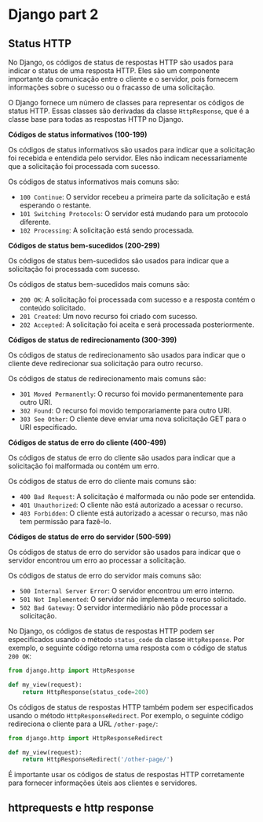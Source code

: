 # Django part 2

## Status HTTP

No Django, os códigos de status de respostas HTTP são usados ​​para indicar o status de uma resposta HTTP. Eles são um componente importante da comunicação entre o cliente e o servidor, pois fornecem informações sobre o sucesso ou o fracasso de uma solicitação.

O Django fornece um número de classes para representar os códigos de status HTTP. Essas classes são derivadas da classe `HttpResponse`, que é a classe base para todas as respostas HTTP no Django.

**Códigos de status informativos (100-199)**

Os códigos de status informativos são usados ​​para indicar que a solicitação foi recebida e entendida pelo servidor. Eles não indicam necessariamente que a solicitação foi processada com sucesso.

Os códigos de status informativos mais comuns são:

* `100 Continue`: O servidor recebeu a primeira parte da solicitação e está esperando o restante.
* `101 Switching Protocols`: O servidor está mudando para um protocolo diferente.
* `102 Processing`: A solicitação está sendo processada.

**Códigos de status bem-sucedidos (200-299)**

Os códigos de status bem-sucedidos são usados ​​para indicar que a solicitação foi processada com sucesso.

Os códigos de status bem-sucedidos mais comuns são:

* `200 OK`: A solicitação foi processada com sucesso e a resposta contém o conteúdo solicitado.
* `201 Created`: Um novo recurso foi criado com sucesso.
* `202 Accepted`: A solicitação foi aceita e será processada posteriormente.

**Códigos de status de redirecionamento (300-399)**

Os códigos de status de redirecionamento são usados ​​para indicar que o cliente deve redirecionar sua solicitação para outro recurso.

Os códigos de status de redirecionamento mais comuns são:

* `301 Moved Permanently`: O recurso foi movido permanentemente para outro URI.
* `302 Found`: O recurso foi movido temporariamente para outro URI.
* `303 See Other`: O cliente deve enviar uma nova solicitação GET para o URI especificado.

**Códigos de status de erro do cliente (400-499)**

Os códigos de status de erro do cliente são usados ​​para indicar que a solicitação foi malformada ou contém um erro.

Os códigos de status de erro do cliente mais comuns são:

* `400 Bad Request`: A solicitação é malformada ou não pode ser entendida.
* `401 Unauthorized`: O cliente não está autorizado a acessar o recurso.
* `403 Forbidden`: O cliente está autorizado a acessar o recurso, mas não tem permissão para fazê-lo.

**Códigos de status de erro do servidor (500-599)**

Os códigos de status de erro do servidor são usados ​​para indicar que o servidor encontrou um erro ao processar a solicitação.

Os códigos de status de erro do servidor mais comuns são:

* `500 Internal Server Error`: O servidor encontrou um erro interno.
* `501 Not Implemented`: O servidor não implementa o recurso solicitado.
* `502 Bad Gateway`: O servidor intermediário não pôde processar a solicitação.

No Django, os códigos de status de respostas HTTP podem ser especificados usando o método `status_code` da classe `HttpResponse`. Por exemplo, o seguinte código retorna uma resposta com o código de status `200 OK`:

```python
from django.http import HttpResponse

def my_view(request):
    return HttpResponse(status_code=200)
```

Os códigos de status de respostas HTTP também podem ser especificados usando o método `HttpResponseRedirect`. Por exemplo, o seguinte código redireciona o cliente para a URL `/other-page/`:

```python
from django.http import HttpResponseRedirect

def my_view(request):
    return HttpResponseRedirect('/other-page/')
```

É importante usar os códigos de status de respostas HTTP corretamente para fornecer informações úteis aos clientes e servidores.

##  httprequests e http response

